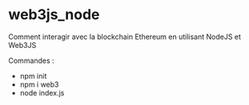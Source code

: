 # web3js_node
Comment interagir avec la blockchain Ethereum en utilisant NodeJS et Web3JS

Commandes :
- npm init
- npm i web3
- node index.js
